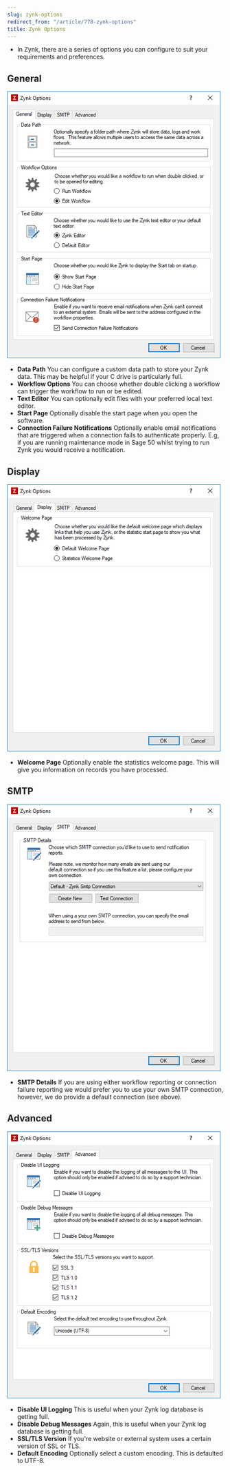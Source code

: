 ```yaml
---
slug: zynk-options
redirect_from: "/article/778-zynk-options"
title: Zynk Options
---
```

 * In Zynk, there are a series of options you can configure to suit your requirements and preferences.

## General

![General](/assets/images/options/General.png)

 * **Data Path** You can configure a custom data path to store your Zynk data. This may be helpful if your C drive is particularly full.
 * **Workflow Options** You can choose whether double clicking a workflow can trigger the workflow to run or be edited.
 * **Text Editor** You can optionally edit files with your preferred local text editor.
 * **Start Page** Optionally disable the start page when you open the software.
 * **Connection Failure Notifications** Optionally enable email notifications that are triggered when a connection fails to authenticate properly. E.g, if you are running maintenance mode in Sage 50 whilst trying to run Zynk you would receive a notification.

## Display

![Display](/assets/images/options/Display.png)

* **Welcome Page** Optionally enable the statistics welcome page. This will give you information on records you have processed.

## SMTP

![SMTP](/assets/images/options/SMTP.png)

* **SMTP Details** If you are using either workflow reporting or connection failure reporting we would prefer you to use your own SMTP connection, however, we do provide a default connection (see above).

## Advanced

![Advanced](/assets/images/options/Advanced.png)

 * **Disable UI Logging** This is useful when your Zynk log database is getting full.
 * **Disable Debug Messages** Again, this is useful when your Zynk log database is getting full.
 * **SSL/TLS Version** If you're website or external system uses a certain version of SSL or TLS.
 * **Default Encoding** Optionally select a custom encoding. This is defaulted to UTF-8.